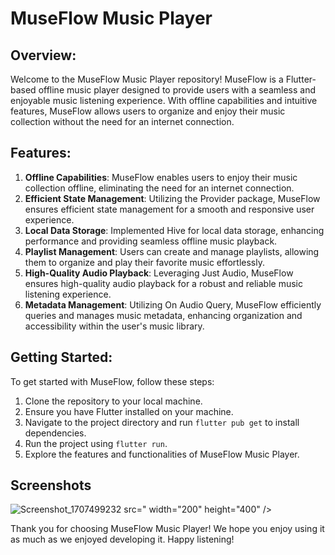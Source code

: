 # MuseFlow Music Player

## Overview:
Welcome to the MuseFlow Music Player repository! MuseFlow is a Flutter-based offline music player designed to provide users with a seamless and enjoyable music listening experience. With offline capabilities and intuitive features, MuseFlow allows users to organize and enjoy their music collection without the need for an internet connection.

## Features:
1. **Offline Capabilities**: MuseFlow enables users to enjoy their music collection offline, eliminating the need for an internet connection.
2. **Efficient State Management**: Utilizing the Provider package, MuseFlow ensures efficient state management for a smooth and responsive user experience.
3. **Local Data Storage**: Implemented Hive for local data storage, enhancing performance and providing seamless offline music playback.
4. **Playlist Management**: Users can create and manage playlists, allowing them to organize and play their favorite music effortlessly.
5. **High-Quality Audio Playback**: Leveraging Just Audio, MuseFlow ensures high-quality audio playback for a robust and reliable music listening experience.
6. **Metadata Management**: Utilizing On Audio Query, MuseFlow efficiently queries and manages music metadata, enhancing organization and accessibility within the user's music library.
   
## Getting Started:
To get started with MuseFlow, follow these steps:
1. Clone the repository to your local machine.
2. Ensure you have Flutter installed on your machine.
3. Navigate to the project directory and run `flutter pub get` to install dependencies.
4. Run the project using `flutter run`.
5. Explore the features and functionalities of MuseFlow Music Player.

## Screenshots


![Screenshot_1707499232](https://github.com/sayedali-2129/MuseFlow_Music_Player/assets/144669457/dd2ff4a1-a325-4633-ae20-7f8d704f29db)
src=" width="200" height="400" />


Thank you for choosing MuseFlow Music Player! We hope you enjoy using it as much as we enjoyed developing it. Happy listening!








